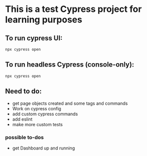 # This is a test Cypress project for learning purposes

## To run cypress UI:
```
npx cypress open
```

## To run headless Cypress (console-only):
```
npx cypress open
```

## Need to do: 
- get page objects created and some tags and commands
- Work on cypress config
- add custom cypress commands
- add eslint
- make more custom tests

### possible to-dos
- get Dashboard up and running